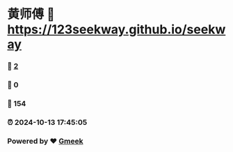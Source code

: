 # 黄师傅 :link: https://123seekway.github.io/seekway 
### :page_facing_up: [2](https://123seekway.github.io/seekway/tag.html) 
### :speech_balloon: 0 
### :hibiscus: 154 
### :alarm_clock: 2024-10-13 17:45:05 
### Powered by :heart: [Gmeek](https://github.com/Meekdai/Gmeek)
